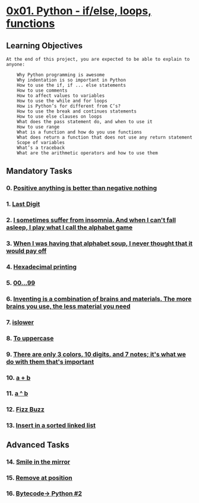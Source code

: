 # [0x01. Python - if/else, loops, functions](https://github.com/leulyk/alx-higher_level_programming/tree/main/0x01-python-if_else_loops_functions)

## Learning Objectives

	At the end of this project, you are expected to be able to explain to anyone:

	    Why Python programming is awesome
	    Why indentation is so important in Python
	    How to use the if, if ... else statements
	    How to use comments
	    How to affect values to variables
	    How to use the while and for loops
	    How is Python’s for different from C‘s?
	    How to use the break and continues statements
	    How to use else clauses on loops
	    What does the pass statement do, and when to use it
	    How to use range
	    What is a function and how do you use functions
	    What does return a function that does not use any return statement
	    Scope of variables
	    What’s a traceback
	    What are the arithmetic operators and how to use them

## Mandatory Tasks

### 0. [Positive anything is better than negative nothing](https://github.com/leulyk/alx-higher_level_programming/blob/main/0x01-python-if_else_loops_functions/0-positive_or_negative.py)

### 1. [Last Digit](https://github.com/leulyk/alx-higher_level_programming/blob/main/0x01-python-if_else_loops_functions/1-last_digit.py)

### 2. [I sometimes suffer from insomnia. And when I can't fall asleep, I play what I call the alphabet game](https://github.com/leulyk/alx-higher_level_programming/blob/main/0x01-python-if_else_loops_functions/2-print_alphabet.py)

### 3. [When I was having that alphabet soup, I never thought that it would pay off](https://github.com/leulyk/alx-higher_level_programming/blob/main/0x01-python-if_else_loops_functions/3-print_alphabt.py)

### 4. [Hexadecimal printing](https://github.com/leulyk/alx-higher_level_programming/blob/main/0x01-python-if_else_loops_functions/4-print_hexa.py)

### 5. [00...99](https://github.com/leulyk/alx-higher_level_programming/blob/main/0x01-python-if_else_loops_functions/5-print_comb2.py)

### 6. [Inventing is a combination of brains and materials. The more brains you use, the less material you need](https://github.com/leulyk/alx-higher_level_programming/blob/main/0x01-python-if_else_loops_functions/6-print_comb3.py)
	    
### 7. [islower](https://github.com/leulyk/alx-higher_level_programming/blob/main/0x01-python-if_else_loops_functions/7-islower.py)

### 8. [To uppercase](https://github.com/leulyk/alx-higher_level_programming/blob/main/0x01-python-if_else_loops_functions/8-uppercase.py)

### 9. [There are only 3 colors, 10 digits, and 7 notes; it's what we do with them that's important](https://github.com/leulyk/alx-higher_level_programming/blob/main/0x01-python-if_else_loops_functions/9-print_last_digit.py)

### 10. [a + b](https://github.com/leulyk/alx-higher_level_programming/blob/main/0x01-python-if_else_loops_functions/10-add.py)
	    
### 11. [a ^ b](https://github.com/leulyk/alx-higher_level_programming/blob/main/0x01-python-if_else_loops_functions/11-pow.py)

### 12. [Fizz Buzz](https://github.com/leulyk/alx-higher_level_programming/blob/main/0x01-python-if_else_loops_functions/12-fizzbuzz.py)

### 13. [Insert in a sorted linked list](https://github.com/leulyk/alx-higher_level_programming/blob/main/0x01-python-if_else_loops_functions/13-insert_number.c)

## Advanced Tasks

### 14. [Smile in the mirror](https://github.com/leulyk/alx-higher_level_programming/blob/main/0x01-python-if_else_loops_functions/100-print_tebahpla.py)

### 15. [Remove at position](https://github.com/leulyk/alx-higher_level_programming/blob/main/0x01-python-if_else_loops_functions/101-remove_char_at.py)

### 16. [Bytecode-> Python #2](https://github.com/leulyk/alx-higher_level_programming/blob/main/0x01-python-if_else_loops_functions/102-magic_calculation.py)
